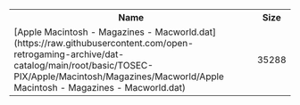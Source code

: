 <table>
<tr><th>Name</th><th>Size</th></tr>
<tr><td>
[Apple Macintosh - Magazines - Macworld.dat](https://raw.githubusercontent.com/open-retrogaming-archive/dat-catalog/main/root/basic/TOSEC-PIX/Apple/Macintosh/Magazines/Macworld/Apple Macintosh - Magazines - Macworld.dat)
</td><td>35288</td></tr>
</table>
